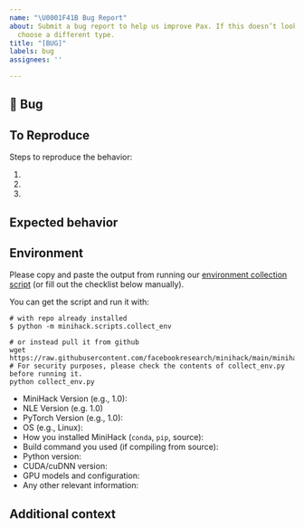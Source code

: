 ```yaml
---
name: "\U0001F41B Bug Report"
about: Submit a bug report to help us improve Pax. If this doesn’t look right,
  choose a different type.
title: "[BUG]"
labels: bug
assignees: ''

---
```


## 🐛 Bug

<!-- A clear and concise description of what the bug is. -->

## To Reproduce

Steps to reproduce the behavior:

1.
2.
3.

<!-- If you have a code sample, error messages, stack traces, please provide it here as well -->

## Expected behavior

<!-- A clear and concise description of what you expected to happen, if applicable. -->

## Environment

Please copy and paste the output from running our
[environment collection script](https://raw.githubusercontent.com/facebookresearch/minihack/main/minihack/scripts/collect_env.py)
(or fill out the checklist below manually).

You can get the script and run it with:
```
# with repo already installed
$ python -m minihack.scripts.collect_env

# or instead pull it from github
wget https://raw.githubusercontent.com/facebookresearch/minihack/main/minihack/scripts/collect_env.py
# For security purposes, please check the contents of collect_env.py before running it.
python collect_env.py
```

 - MiniHack Version (e.g., 1.0):
 - NLE Version (e.g. 1.0)
 - PyTorch Version (e.g., 1.0):
 - OS (e.g., Linux):
 - How you installed MiniHack (`conda`, `pip`, source):
 - Build command you used (if compiling from source):
 - Python version:
 - CUDA/cuDNN version:
 - GPU models and configuration:
 - Any other relevant information:

## Additional context

<!-- Add any other context about the problem here. -->
